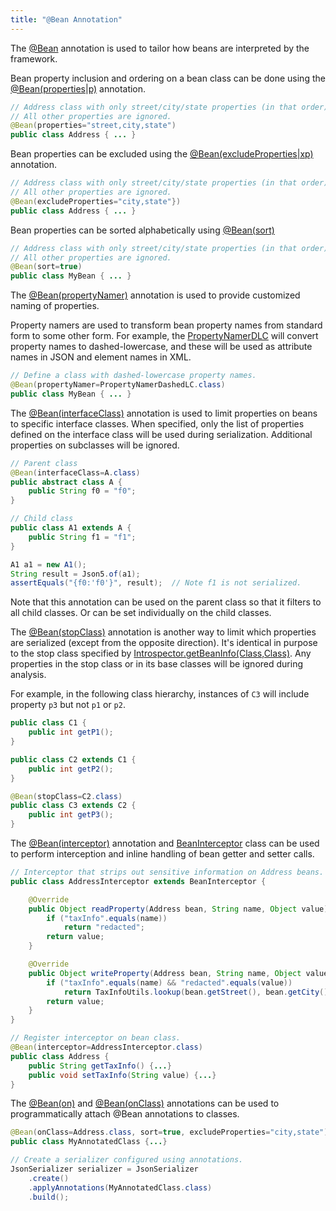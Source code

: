 ```yaml
---
title: "@Bean Annotation"
---
```


The [@Bean](../apidocs/org/apache/juneau/annotation/Bean.html) annotation is used to tailor how beans are
interpreted by the framework.

Bean property inclusion and ordering on a bean class can be done using the
[@Bean(properties|p)](../apidocs/org/apache/juneau/annotation/Bean.html#properties()) annotation.

```java
// Address class with only street/city/state properties (in that order).
// All other properties are ignored.
@Bean(properties="street,city,state")
public class Address { ... }
```

Bean properties can be excluded using the [@Bean(excludeProperties|xp)](../apidocs/org/apache/juneau/annotation/Bean.html#excludeProperties())
annotation.

```java
// Address class with only street/city/state properties (in that order).
// All other properties are ignored.
@Bean(excludeProperties="city,state"})
public class Address { ... }
```

Bean properties can be sorted alphabetically using [@Bean(sort)](../apidocs/org/apache/juneau/annotation/Bean.html#sort())

```java
// Address class with only street/city/state properties (in that order).
// All other properties are ignored.
@Bean(sort=true)
public class MyBean { ... }
```

The [@Bean(propertyNamer)](../apidocs/org/apache/juneau/annotation/Bean.html#propertyNamer()) annotation
is used to provide customized naming of properties.

Property namers are used to transform bean property names from standard form to some other form.
For example, the [PropertyNamerDLC](../apidocs/org/apache/juneau/PropertyNamerDLC.html) will convert property names to
dashed-lowercase, and these will be used as attribute names in JSON and element names in XML.

```java
// Define a class with dashed-lowercase property names.
@Bean(propertyNamer=PropertyNamerDashedLC.class)
public class MyBean { ... }
```

The [@Bean(interfaceClass)](../apidocs/org/apache/juneau/annotation/Bean.html#interfaceClass) annotation is used
to limit properties on beans to specific interface classes.
When specified, only the list of properties defined on the interface class will be used during
serialization.
Additional properties on subclasses will be ignored.

```java
// Parent class
@Bean(interfaceClass=A.class)
public abstract class A {
    public String f0 = "f0";
}

// Child class
public class A1 extends A {
    public String f1 = "f1";
}

A1 a1 = new A1();
String result = Json5.of(a1);
assertEquals("{f0:'f0'}", result);  // Note f1 is not serialized.
```

Note that this annotation can be used on the parent class so that it filters to all child classes.
Or can be set individually on the child classes.

The [@Bean(stopClass)](../apidocs/org/apache/juneau/annotation/Bean.html#stopClass) annotation is another
way to limit which properties are serialized (except from the opposite direction).
It's identical in purpose to the stop class specified by [Introspector.getBeanInfo(Class,Class)](TODO.md).
Any properties in the stop class or in its base classes will be ignored during analysis.

For example, in the following class hierarchy, instances of `C3` will include property
`p3` but not `p1` or `p2`.

```java
public class C1 {
    public int getP1();
}

public class C2 extends C1 {
    public int getP2();
}

@Bean(stopClass=C2.class)
public class C3 extends C2 {
    public int getP3();
}
```

The [@Bean(interceptor)](../apidocs/org/apache/juneau/annotation/Bean.html#interceptor()) annotation
and [BeanInterceptor](../apidocs/org/apache/juneau/swap/BeanInterceptor.html) class can be used to perform interception
and inline handling of bean getter and setter calls.

```java
// Interceptor that strips out sensitive information on Address beans.
public class AddressInterceptor extends BeanInterceptor {

    @Override
    public Object readProperty(Address bean, String name, Object value) {
        if ("taxInfo".equals(name))
            return "redacted";
        return value;
    }

    @Override
    public Object writeProperty(Address bean, String name, Object value) {
        if ("taxInfo".equals(name) && "redacted".equals(value))
            return TaxInfoUtils.lookup(bean.getStreet(), bean.getCity(), bean.getState());
        return value;
    }
}

// Register interceptor on bean class.
@Bean(interceptor=AddressInterceptor.class)
public class Address {
    public String getTaxInfo() {...}
    public void setTaxInfo(String value) {...}
}
```

The [@Bean(on)](../apidocs/org/apache/juneau/annotation/Bean.html#on()) and [@Bean(onClass)](../apidocs/org/apache/juneau/annotation/Bean.html#onClass())
annotations can be used to programmatically attach @Bean annotations to classes.

```java
@Bean(onClass=Address.class, sort=true, excludeProperties="city,state")
public class MyAnnotatedClass {...}

// Create a serializer configured using annotations.
JsonSerializer serializer = JsonSerializer
    .create()
    .applyAnnotations(MyAnnotatedClass.class)
    .build();
```
